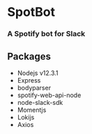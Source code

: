 # SpotBot
### A Spotify bot for Slack

## Packages
- Nodejs v12.3.1
- Express
- bodyparser
- spotify-web-api-node
- node-slack-sdk
- Momentjs
- Lokijs
- Axios